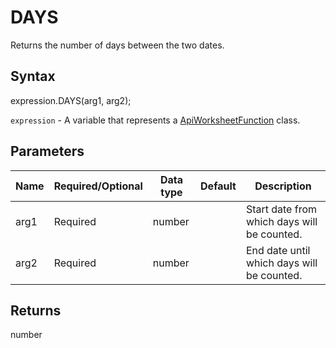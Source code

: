 # DAYS

Returns the number of days between the two dates.

## Syntax

expression.DAYS(arg1, arg2);

`expression` - A variable that represents a [ApiWorksheetFunction](../ApiWorksheetFunction.md) class.

## Parameters

| **Name** | **Required/Optional** | **Data type** | **Default** | **Description** |
| ------------- | ------------- | ------------- | ------------- | ------------- |
| arg1 | Required | number |  | Start date from which days will be counted. |
| arg2 | Required | number |  | End date until which days will be counted. |

## Returns

number